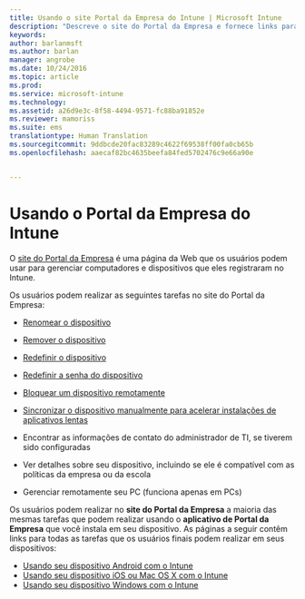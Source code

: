 ```yaml
---
title: Usando o site Portal da Empresa do Intune | Microsoft Intune
description: "Descreve o site do Portal da Empresa e fornece links para as etapas de tarefas que os usuários finais podem realizar no site"
keywords: 
author: barlanmsft
ms.author: barlan
manager: angrobe
ms.date: 10/24/2016
ms.topic: article
ms.prod: 
ms.service: microsoft-intune
ms.technology: 
ms.assetid: a26d9e3c-8f58-4494-9571-fc88ba91852e
ms.reviewer: mamoriss
ms.suite: ems
translationtype: Human Translation
ms.sourcegitcommit: 9ddbcde20fac83289c4622f69538ff00fa0cb65b
ms.openlocfilehash: aaecaf82bc4635beefa84fed5702476c9e66a90e


---
```


# <a name="using-the-intune-company-portal-website"></a>Usando o Portal da Empresa do Intune
O [site do Portal da Empresa](http://portal.manage.microsoft.com) é uma página da Web que os usuários podem usar para gerenciar computadores e dispositivos que eles registraram no Intune.

Os usuários podem realizar as seguintes tarefas no site do Portal da Empresa:

-   [Renomear o dispositivo](rename-your-device-cpwebsite.md)

-   [Remover o dispositivo](remove-your-device-cpwebsite.md)

-   [Redefinir o dispositivo](reset-your-device-cpwebsite.md)

-   [Redefinir a senha do dispositivo](reset-your-passcode-cpwebsite.md)

-   [Bloquear um dispositivo remotamente](remote-lock-your-device-cpwebsite.md)

-   [Sincronizar o dispositivo manualmente para acelerar instalações de aplicativos lentas](sync-your-device-manually-cpwebsite.md)

-   Encontrar as informações de contato do administrador de TI, se tiverem sido configuradas

-   Ver detalhes sobre seu dispositivo, incluindo se ele é compatível com as políticas da empresa ou da escola

-   Gerenciar remotamente seu PC (funciona apenas em PCs)

Os usuários podem realizar no **site do Portal da Empresa** a maioria das mesmas tarefas que podem realizar usando o **aplicativo de Portal da Empresa** que você instala em seu dispositivo. As páginas a seguir contêm links para todas as tarefas que os usuários finais podem realizar em seus dispositivos:

- [Usando seu dispositivo Android com o Intune](using-your-android-device-with-intune.md)
- [Usando seu dispositivo iOS ou Mac OS X com o Intune](using-your-ios-or-mac-os-x-device-with-intune.md)
- [Usando seu dispositivo Windows com o Intune](using-your-windows-device-with-intune.md)



<!--HONumber=Nov16_HO1-->


